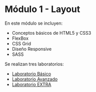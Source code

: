 # Módulo 1 - Layout

En este módulo se incluyen:

- Conceptos básicos de HTML5 y CSS3
- FlexBox
- CSS Grid
- Diseño Responsive
- SASS

Se realizan tres laboratorios:

- <a href="https://github.com/beatrizgongar/Master-Front-End-XVIII-Lemoncode/tree/main/M%C3%B3dulo%201%20-%20Layout/Laboratorio%20B%C3%A1sico" title="Módulo 01 Layout - Laboratorio Básico">Laboratorio Básico</a>
- <a href="https://github.com/beatrizgongar/Master-Front-End-XVIII-Lemoncode/tree/main/M%C3%B3dulo%201%20-%20Layout/Laboratorio%20Avanzado" title="Módulo 01 Layout - Laboratorio Avanzado">Laboratorio Avanzado</a>
- <a href="https://github.com/beatrizgongar/Master-Front-End-XVIII-Lemoncode/tree/main/M%C3%B3dulo%201%20-%20Layout/Laboratorio%20EXTRA" title="Módulo 01 Layout - Laboratorio EXTRA">Laboratorio EXTRA</a>
